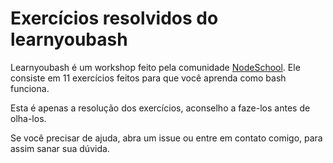 # Exercícios resolvidos do learnyoubash

Learnyoubash é um workshop feito pela comunidade [NodeSchool](http://nodeschool.io).
Ele consiste em 11 exercícios feitos para que você aprenda como bash funciona.

Esta é apenas a resolução dos exercícios, aconselho a faze-los antes de olha-los.

Se você precisar de ajuda, abra um issue ou entre em contato comigo, para assim sanar sua dúvida.

